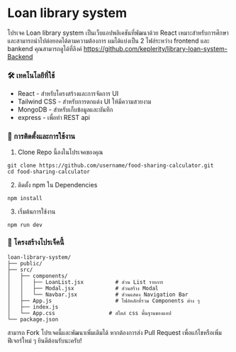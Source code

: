 # Loan library system

โปรเจค Loan library system เป็นเว็บแอปพลิเคชันที่พัฒนาด้วย React เหมาะสำหรับการศึกษาและสามารถนำไปต่อยอดได้ตามความต้องการ
ผมได้แบ่งเป็น 2 ไฟล์ระหว่าง frontend และ bankend คุณสามารถดูได้ที่ลิงค์ https://github.com/keplerity/library-loan-system-Backend
 
### 🛠 เทคโนโลยีที่ใช้
- React - สำหรับโครงสร้างและการจัดการ UI
- Tailwind CSS - สำหรับการตกแต่ง UI ให้มีความสวยงาม
- MongoDB - สำหรับเก็บข้อมูลและบันทึก
- express - เพื่อทำ REST api 
 
### 🚀 การติดตั้งและการใช้งาน
1. Clone Repo นี้ลงในโปรเจคของคุณ
```
git clone https://github.com/username/food-sharing-calculator.git
cd food-sharing-calculator
```

2. ติดตั้ง npm ใน Dependencies
```
npm install
```

3. เริ่มต้นการใช้งาน
```
npm run dev
```

### 🧩 โครงสร้างโปรเจ็คนี้่
```
loan-library-system/
├── public/
├── src/
│   ├── components/
│   │   ├── LoanList.jsx          # ส่วน List รายการ
│   │   ├── Modal.jsx             # ส่วนสร้าง Modal
│   │   └── Navbar.jsx            # ส่วนแสดง Navigation Bar
│   ├── App.js                    # ไฟล์หลักที่รวม Components ต่าง ๆ
│   ├── index.js
│   └── App.css                 # สไตล์ css พื้นฐานของแอป
└── package.json
```

สามารถ Fork โปรเจคนี้และพัฒนาเพิ่มเติมได้ หากต้องการส่ง Pull Request เพื่อแก้ไขหรือเพิ่มฟีเจอร์ใหม่ ๆ ยินดีต้อนรับนะครับ!
